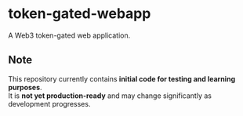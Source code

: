 # token-gated-webapp
A Web3 token-gated web application.

## Note
This repository currently contains **initial code for testing and learning purposes**.  
It is **not yet production-ready** and may change significantly as development progresses.
